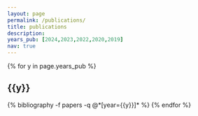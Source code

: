 ```yaml
---
layout: page
permalink: /publications/
title: publications
description: 
years_pub: [2024,2023,2022,2020,2019]
nav: true
---
```


<div class="publications">

{% for y in page.years_pub %}
  <h2 class="year" style="width:110%;">{{y}}</h2>
  {% bibliography -f papers -q @*[year={{y}}]* %}
{% endfor %}

</div>

